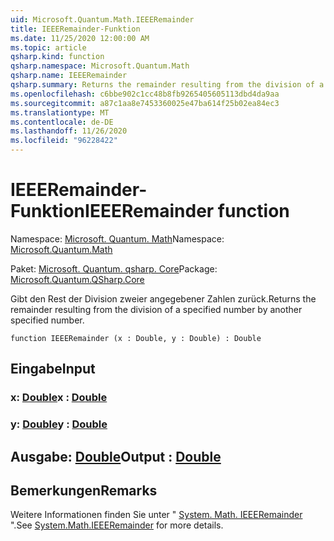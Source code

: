 ```yaml
---
uid: Microsoft.Quantum.Math.IEEERemainder
title: IEEERemainder-Funktion
ms.date: 11/25/2020 12:00:00 AM
ms.topic: article
qsharp.kind: function
qsharp.namespace: Microsoft.Quantum.Math
qsharp.name: IEEERemainder
qsharp.summary: Returns the remainder resulting from the division of a specified number by another specified number.
ms.openlocfilehash: c6bbe902c1cc48b8fb9265405605113dbd4da9aa
ms.sourcegitcommit: a87c1aa8e7453360025e47ba614f25b02ea84ec3
ms.translationtype: MT
ms.contentlocale: de-DE
ms.lasthandoff: 11/26/2020
ms.locfileid: "96228422"
---
```

# <a name="ieeeremainder-function"></a><span data-ttu-id="afcf5-102">IEEERemainder-Funktion</span><span class="sxs-lookup"><span data-stu-id="afcf5-102">IEEERemainder function</span></span>

<span data-ttu-id="afcf5-103">Namespace: [Microsoft. Quantum. Math](xref:Microsoft.Quantum.Math)</span><span class="sxs-lookup"><span data-stu-id="afcf5-103">Namespace: [Microsoft.Quantum.Math](xref:Microsoft.Quantum.Math)</span></span>

<span data-ttu-id="afcf5-104">Paket: [Microsoft. Quantum. qsharp. Core](https://nuget.org/packages/Microsoft.Quantum.QSharp.Core)</span><span class="sxs-lookup"><span data-stu-id="afcf5-104">Package: [Microsoft.Quantum.QSharp.Core](https://nuget.org/packages/Microsoft.Quantum.QSharp.Core)</span></span>


<span data-ttu-id="afcf5-105">Gibt den Rest der Division zweier angegebener Zahlen zurück.</span><span class="sxs-lookup"><span data-stu-id="afcf5-105">Returns the remainder resulting from the division of a specified number by another specified number.</span></span>

```qsharp
function IEEERemainder (x : Double, y : Double) : Double
```


## <a name="input"></a><span data-ttu-id="afcf5-106">Eingabe</span><span class="sxs-lookup"><span data-stu-id="afcf5-106">Input</span></span>

### <a name="x--double"></a><span data-ttu-id="afcf5-107">x: [Double](xref:microsoft.quantum.lang-ref.double)</span><span class="sxs-lookup"><span data-stu-id="afcf5-107">x : [Double](xref:microsoft.quantum.lang-ref.double)</span></span>




### <a name="y--double"></a><span data-ttu-id="afcf5-108">y: [Double](xref:microsoft.quantum.lang-ref.double)</span><span class="sxs-lookup"><span data-stu-id="afcf5-108">y : [Double](xref:microsoft.quantum.lang-ref.double)</span></span>





## <a name="output--double"></a><span data-ttu-id="afcf5-109">Ausgabe: [Double](xref:microsoft.quantum.lang-ref.double)</span><span class="sxs-lookup"><span data-stu-id="afcf5-109">Output : [Double](xref:microsoft.quantum.lang-ref.double)</span></span>



## <a name="remarks"></a><span data-ttu-id="afcf5-110">Bemerkungen</span><span class="sxs-lookup"><span data-stu-id="afcf5-110">Remarks</span></span>

<span data-ttu-id="afcf5-111">Weitere Informationen finden Sie unter " [System. Math. IEEERemainder](https://docs.microsoft.com/dotnet/api/system.math.ieeeremainder) ".</span><span class="sxs-lookup"><span data-stu-id="afcf5-111">See [System.Math.IEEERemainder](https://docs.microsoft.com/dotnet/api/system.math.ieeeremainder) for more details.</span></span>